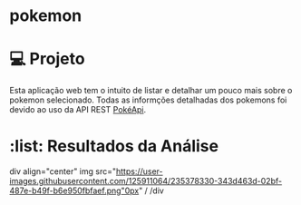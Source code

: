 # pokemon

# :computer: Projeto
Esta aplicação web tem o intuito de listar e detalhar um pouco mais sobre o pokemon selecionado. Todas as informções detalhadas dos pokemons foi devido ao uso da API REST [PokéApi](https://pokeapi.co/).

# :list: Resultados da Análise 


div align="center"
img src="https://user-images.githubusercontent.com/125911064/235378330-343d463d-02bf-487e-b49f-b6e950fbfaef.png"0px" /
/div
